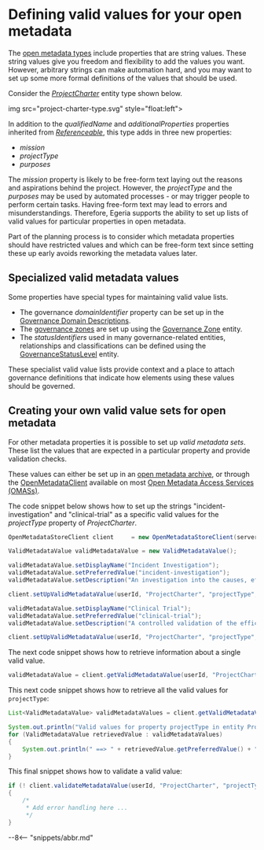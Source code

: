 <!-- SPDX-License-Identifier: CC-BY-4.0 -->
<!-- Copyright Contributors to the Egeria project 2020. -->

# Defining valid values for your open metadata

The [open metadata types](/types) include properties that are string values.  These string values give you freedom and flexibility to add the values you want.  However, arbitrary strings can make automation hard, and you may want to set up some more formal definitions of the values that should be used.

Consider the [*ProjectCharter*](/types/4/0442-Project-Charter) entity type shown below.  

img src="project-charter-type.svg" style="float:left">

In addition to the *qualifiedName* and *additionalProperties* properties inherited from [*Referenceable*](/types/0/0010-Base-Model), this type adds in three new properties:

* *mission*
* *projectType*
* *purposes*

The *mission* property is likely to be free-form text laying out the reasons and aspirations behind the project.  However, the *projectType* and the *purposes* may be used by automated processes - or may trigger people to perform certain tasks.  Having free-form text may lead to errors and misunderstandings.  Therefore, Egeria supports the ability to set up lists of valid values for particular properties in open metadata.

Part of the planning process is to consider which metadata properties should have restricted values and which can be free-form text since setting these up early avoids reworking the metadata values later.


## Specialized valid metadata values

Some properties have special types for maintaining valid value lists.

* The governance *domainIdentifier* property can be set up in the [Governance Domain Descriptions](/guides/planning/governance-program/overview/#governance-domains).
* The [governance zones](/concepts/governance-zone) are set up using the [Governance Zone](/services/omas/governance-program/overview/#governance-classification,-tagging-and-linking) entity.
* The *statusIdentifiers* used in many governance-related entities, relationships and classifications can be defined using the [GovernanceStatusLevel](/services/omas/governance-program/overview/#governance-status-identifers) entity.

These specialist valid value lists provide context and a place to attach governance definitions that indicate how elements using these values should be governed.

## Creating your own valid value sets for open metadata

For other metadata properties it is possible to set up *valid metadata sets*.  These list the values that are expected in a particular property and provide validation checks.

These values can either be set up in an [open metadata archive](/concepts/open-metadata-archive), or through the [OpenMetadataClient](https://odpi.github.io/egeria/org/odpi/openmetadata/accessservices/governanceprogram/client/OpenMetadataStoreClient.html) available on most [Open Metadata Access Services (OMASs)](/services/omas).

The code snippet below shows how to set up the strings "incident-investigation" and "clinical-trial" as a specific valid values for the *projectType* property of *ProjectCharter*.

```java
OpenMetadataStoreClient client     = new OpenMetadataStoreClient(serverName, serverPlatformRootURL);

ValidMetadataValue validMetadataValue = new ValidMetadataValue();

validMetadataValue.setDisplayName("Incident Investigation");
validMetadataValue.setPreferredValue("incident-investigation");
validMetadataValue.setDescription("An investigation into the causes, effects and remedies for a detected incident.");

client.setUpValidMetadataValue(userId, "ProjectCharter", "projectType", validMetadataValue);

validMetadataValue.setDisplayName("Clinical Trial");
validMetadataValue.setPreferredValue("clinical-trial");
validMetadataValue.setDescription("A controlled validation of the efficacy of a particular treatment with selected patients.");

client.setUpValidMetadataValue(userId, "ProjectCharter", "projectType", validMetadataValue);

```
The next code snippet shows how to retrieve information about a single valid value.

```java
validMetadataValue = client.getValidMetadataValue(userId, "ProjectCharter", "projectType", "clinical-trial");
```
This next code snippet shows how to retrieve all the valid values for `projectType`:
```java
List<ValidMetadataValue> validMetadataValues = client.getValidMetadataValues(userId, "ProjectCharter", "projectType", 0, 0);

System.out.println("Valid values for property projectType in entity ProjectCharter");
for (ValidMetadataValue retrievedValue : validMetadataValues)
{
    System.out.println(" ==> " + retrievedValue.getPreferredValue() + " means " + retrievedValue.getDisplayName() + ": " + retrievedValue.getDescription());
}
```
This final snippet shows how to validate a valid value:
```java
if (! client.validateMetadataValue(userId, "ProjectCharter", "projectType", "incident-investigation"))
{
    /*
     * Add error handling here ...
     */
}
```

--8<-- "snippets/abbr.md"
